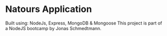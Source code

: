 # Natours Application

Built using: NodeJs, Express, MongoDB & Mongoose
This project is part of a NodeJS bootcamp by Jonas Schmedtmann.
